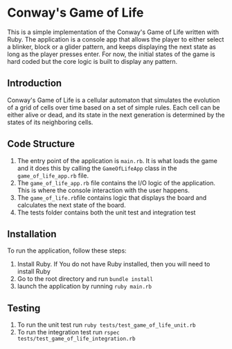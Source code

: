 # Conway's Game of Life

This is a simple implementation of the Conway's Game of Life written with Ruby. The application is a console app that allows the player to either select a blinker, block or a glider pattern, and keeps displaying the next state as long as the player presses enter. For now, the initial states of the game is hard coded but the core logic is built to display any pattern.


## Introduction

Conway's Game of Life is a cellular automaton that simulates the evolution of a grid of cells over time based on a set of simple rules. Each cell can be either alive or dead, and its state in the next generation is determined by the states of its neighboring cells.

## Code Structure

1. The entry point of the application is ```main.rb```. It is what loads the game and it does this by calling the ```GameOfLifeApp``` class in the ```game_of_life_app.rb``` file.
2. The ```game_of_life_app.rb``` file contains the I/O logic of the application. This is where the console interaction with the user happens.
3. The ```game_of_life.rb```file contains logic that displays the board and calculates the next state of the board.
4. The tests folder contains both the unit test and integration test


## Installation

To run the application, follow these steps:

1. Install Ruby. If You do not have Ruby installed, then you will need to install Ruby
2. Go to the root directory and run ```bundle install```
3. launch the application by running ```ruby main.rb```

## Testing

1. To run the unit test run ```ruby tests/test_game_of_life_unit.rb```
2. To run the integration test run ```rspec tests/test_game_of_life_integration.rb```

